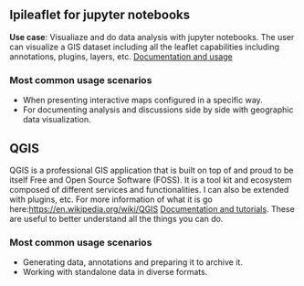 

## Ipileaflet for jupyter notebooks
**Use case**: Visualiaze and do data analysis with jupyter notebooks. The user can visualize a GIS dataset including all the leaflet capabilities including annotations, plugins, layers, etc.
[Documentation and usage](https://ipyleaflet.readthedocs.io/en/latest/index.html)
### Most common usage scenarios
- When presenting interactive maps configured in a specific way.
- For documenting analysis and discussions side by side with geographic data visualization.  

## QGIS
QGIS is a professional GIS application that is built on top of and proud to be itself Free and Open Source Software (FOSS).
It is a tool kit and ecosystem composed of different services and functionalities. I can also be extended with plugins, etc.
For more information of what it is go here:https://en.wikipedia.org/wiki/QGIS
[Documentation and tutorials](https://www.qgistutorials.com/en/index.html). These are useful to better understand all the things you can do.
### Most common usage scenarios
- Generating data, annotations and preparing it to archive it.
- Working with standalone data in diverse formats.